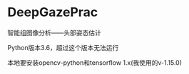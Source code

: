 # DeepGazePrac

智能组图像分析——头部姿态估计

Python版本3.6，超过这个版本无法运行

本地要安装opencv-python和tensorflow 1.x(我使用的v-1.15.0)

